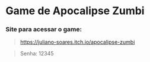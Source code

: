 # Game de Apocalipse Zumbi

### Site para acessar o game:
> https://juliano-soares.itch.io/apocalipse-zumbi

> Senha: 12345